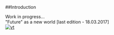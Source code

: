 ##Introduction

Work in progress... </br>
"Future" as a new world [last edition - 18.03.2017] <br/>
[![yt](https://cloud.githubusercontent.com/assets/19840443/24084949/b76697a2-0cf3-11e7-838b-5cc481660af0.gif)](https://www.youtube.com/watch?v=f67etUUwpWU&feature=youtu.be)
